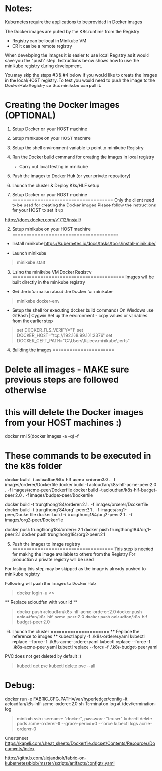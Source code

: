 Notes:
======
Kubernetes require the applications to be provided in Docker images

The Docker images are pulled by the K8s runtime from the Registry
- Registry can be local in Minikube VM
- OR it can be a remote registry

When developing the images it is easier to use local Registry as it would
save you the "push" step. Instructions below shows how to use the minikube
registry during development.

You may skip the steps #3 & #4 below if you would like to create the images
in the local/HOST registry. To test you would need to push the image to the 
DockerHub Registry so that minikube can pull it.


Creating the Docker images (OPTIONAL)
=====================================
1. Setup Docker on your HOST machine
2. Setup minikube on your HOST machine 
3. Setup the shell environment variable to point to minikube Registry
4. Run the Docker build command for creating the images in local registry
   * Carry out local testing in minikube
5. Push the images to Docker Hub (or your private repository)
6. Launch the cluster & Deploy K8s/HLF setup

1. Setup Docker on your HOST machine
====================================
Only the client need to be used for creating the Docker images
Please follow the instructions for your HOST to set it up

https://docs.docker.com/v17.12/install/

2. Setup minikube on your HOST machine
======================================
- Install minikube
https://kubernetes.io/docs/tasks/tools/install-minikube/

- Launch minikube
> minikube start

3. Using the minikube VM Docker Registry
========================================
Images will be built directly in the minikube registry
- Get the information about the Docker for minikube
> minikube docker-env

- Setup the shell for executing docker build commands
On Windows use GitBash | Cygwin
Set up the environment - copy values or variables from the earlier step
 >  set DOCKER_TLS_VERIFY="1"
 >  set DOCKER_HOST="tcp://192.168.99.101:2376"
 >  set DOCKER_CERT_PATH="C:\Users\Rajeev\.minikube\certs"


4. Building the images
======================
# Delete all images - MAKE sure previous steps are followed otherwise
# this will delete the Docker images from your HOST machines :)
docker rmi $(docker images -a -q) -f

# These commands to be executed in the k8s folder
docker build -t acloudfan/k8s-hlf-acme-orderer:2.0 . -f images/orderer/Dockerfile
docker build -t acloudfan/k8s-hlf-acme-peer:2.0 . -f images/acme-peer/Dockerfile
docker build -t acloudfan/k8s-hlf-budget-peer:2.0 . -f images/budget-peer/Dockerfile

docker build -t trungthong184/orderer:2.1 . -f images/orderer/Dockerfile
docker build -t trungthong184/org1-peer:2.1 . -f images/org1-peer/Dockerfile
docker build -t trungthong184/org2-peer:2.1 . -f images/org2-peer/Dockerfile

docker push trungthong184/orderer:2.1
docker push trungthong184/org1-peer:2.1
docker push trungthong184/org2-peer:2.1



5. Push the images to image registry
====================================
This step is needed for making the image available to others from the Registry
For production a private registry will be used

For testing this step may be skipped as the image is already pushed to 
minikube registry

Following will push the images to Docker Hub
> docker login -u <<Docker Hub User ID>>

** Replace acloudfan with your id **
> docker push acloudfan/k8s-hlf-acme-orderer:2.0
> docker push acloudfan/k8s-hlf-acme-peer:2.0
> docker push acloudfan/k8s-hlf-budget-peer:2.0



6. Launch the cluster
=====================
** Replace the reference to images **
kubectl apply -f .\k8s-orderer.yaml
kubectl replace --force -f .\k8s-acme-orderer.yaml
kubectl replace --force -f .\k8s-acme-peer.yaml
kubectl replace --force -f .\k8s-budget-peer.yaml

PVC does not get deleted by default :)
> kubectl get pvc
> kubectl delete pvc --all



Debug:
======
docker run -e FABRIC_CFG_PATH=/var/hyperledger/config  -it acloudfan/k8s-hlf-acme-orderer:2.0 sh
Termination log at /dev/termination-log
> minikub ssh         username: "docker", password: "tcuser"
> kubectl delete pods acme-orderer-0  --grace-period=0 --force
>  kubectl logs acme-orderer-0

Cheatsheet
https://kapeli.com/cheat_sheets/Dockerfile.docset/Contents/Resources/Documents/index

https://github.com/alejandrolr/fabric-on-kubernetes/blob/master/scripts/artifacts/configtx.yaml